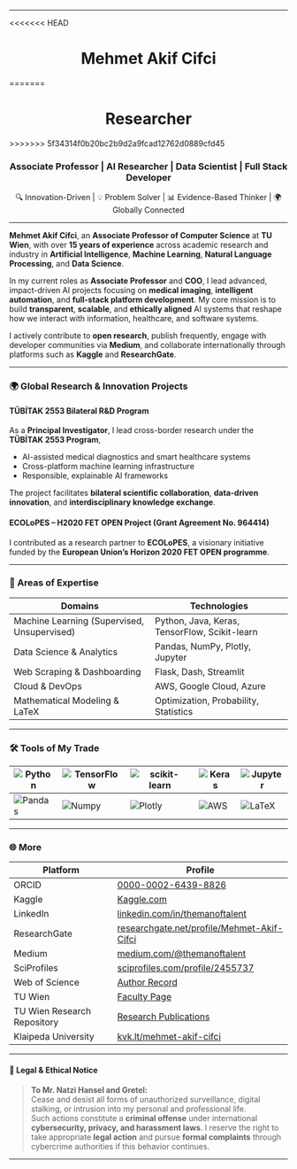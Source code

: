 

---
<<<<<<< HEAD
<h1 align="center">Mehmet Akif Cifci</h1>
=======
<h1 align="center">Researcher</h1>  
>>>>>>> 5f34314f0b20bc2b9d2a9fcad12762d0889cfd45
<h3 align="center">Associate Professor | AI Researcher | Data Scientist | Full Stack Developer</h3>

<p align="center">🔍 Innovation-Driven | 💡 Problem Solver | 📊 Evidence-Based Thinker | 🌍 Globally Connected</p>

---


**Mehmet Akif Cifci**, an **Associate Professor of Computer Science** at **TU Wien**, with over **15 years of experience** across academic research and industry in **Artificial Intelligence**, **Machine Learning**, **Natural Language Processing**, and **Data Science**.

In my current roles as **Associate Professor** and **COO**, I lead advanced, impact-driven AI projects focusing on **medical imaging**, **intelligent automation**, and **full-stack platform development**. My core mission is to build **transparent**, **scalable**, and **ethically aligned** AI systems that reshape how we interact with information, healthcare, and software systems.

I actively contribute to **open research**, publish frequently, engage with developer communities via **Medium**, and collaborate internationally through platforms such as **Kaggle** and **ResearchGate**.

---

### 🌍 Global Research & Innovation Projects

####  TÜBİTAK 2553 Bilateral R&D Program
As a **Principal Investigator**, I lead cross-border research under the **TÜBİTAK 2553 Program**, 
- AI-assisted medical diagnostics and smart healthcare systems
- Cross-platform machine learning infrastructure
- Responsible, explainable AI frameworks

The project facilitates **bilateral scientific collaboration**, **data-driven innovation**, and **interdisciplinary knowledge exchange**.

#### ECOLoPES – H2020 FET OPEN Project (Grant Agreement No. 964414)
I contributed as a research partner to **ECOLoPES**, a visionary initiative funded by the **European Union’s Horizon 2020 FET OPEN programme**. 

---

### 💼 Areas of Expertise

| Domains | Technologies |
|--------|--------------|
| Machine Learning (Supervised, Unsupervised) | Python, Java, Keras, TensorFlow, Scikit-learn |
| Data Science & Analytics | Pandas, NumPy, Plotly, Jupyter |
| Web Scraping & Dashboarding | Flask, Dash, Streamlit |
| Cloud & DevOps | AWS, Google Cloud, Azure |
| Mathematical Modeling & LaTeX | Optimization, Probability, Statistics |

---

### 🛠 Tools of My Trade

| ![Python](https://img.shields.io/badge/Python-FFD43B?style=for-the-badge&logo=python&logoColor=darkgreen) | ![TensorFlow](https://img.shields.io/badge/TensorFlow-FF6F00?style=for-the-badge&logo=TensorFlow&logoColor=white) | ![scikit-learn](https://img.shields.io/badge/scikit_learn-F7931E?style=for-the-badge&logo=scikit-learn&logoColor=white) | ![Keras](https://img.shields.io/badge/Keras-D00000?style=for-the-badge&logo=Keras&logoColor=white) | ![Jupyter](https://img.shields.io/badge/Jupyter-F37626.svg?&style=for-the-badge&logo=Jupyter&logoColor=white) |
|---|---|---|---|---|
| ![Pandas](https://img.shields.io/badge/Pandas-2C2D72?style=for-the-badge&logo=pandas&logoColor=white) | ![Numpy](https://img.shields.io/badge/Numpy-777BB4?style=for-the-badge&logo=numpy&logoColor=white) | ![Plotly](https://img.shields.io/badge/Plotly-239120?style=for-the-badge&logo=plotly&logoColor=white) | ![AWS](https://img.shields.io/badge/AWS-232F3E?style=for-the-badge&logo=amazon-aws&logoColor=white) | ![LaTeX](https://img.shields.io/badge/LaTeX-008080?style=for-the-badge&logo=latex&logoColor=white) |

---

### 🌐 More 

| Platform | Profile |
|---------|---------|
| ORCID | [0000-0002-6439-8826](https://orcid.org/0000-0002-6439-8826) |
| Kaggle | [Kaggle.com](https://www.kaggle.com/mehmetakifciftci) |
| LinkedIn | [linkedin.com/in/themanoftalent](https://www.linkedin.com/in/themanoftalent/) |
| ResearchGate | [researchgate.net/profile/Mehmet-Akif-Cifci](https://www.researchgate.net/profile/Mehmet-Akif-Cifci) |
| Medium | [medium.com/@themanoftalent](https://medium.com/@themanoftalent) |
| SciProfiles | [sciprofiles.com/profile/2455737](https://sciprofiles.com/profile/2455737) |
| Web of Science | [Author Record](https://www.webofscience.com/wos/author/record/1793126) |
| TU Wien | [Faculty Page](https://www.dap.tuwien.ac.at/person/oid:25266453) |
| TU Wien Research Repository | [Research Publications](https://repositum.tuwien.at/handle/20.500.12708/190443) |
| Klaipeda University | [kvk.lt/mehmet-akif-cifci](https://www.kvk.lt/asmuo/mehmet-akif-cifci/) |

---

#### 🚫 Legal & Ethical Notice

> **To Mr. Natzi Hansel and Gretel:**  
> Cease and desist all forms of unauthorized surveillance, digital stalking, or intrusion into my personal and professional life.  
> Such actions constitute a **criminal offense** under international **cybersecurity, privacy, and harassment laws**. I reserve the right to take appropriate **legal action** and pursue **formal complaints** through cybercrime authorities if this behavior continues.

---
